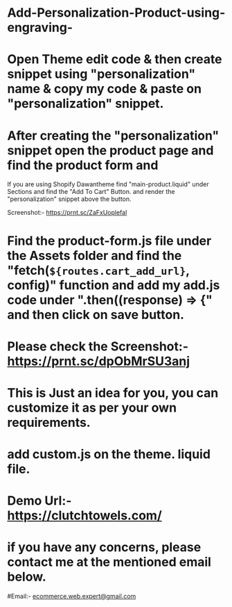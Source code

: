 # Add-Personalization-Product-using-engraving-

# Open Theme edit code & then create snippet using "personalization" name & copy my code & paste on "personalization" snippet.
# After creating the "personalization" snippet open the product page and find the product form and
If you are using Shopify Dawantheme find  "main-product.liquid" 
under Sections and find the "Add To Cart" Button. and render the "personalization" snippet above the button.

Screenshot:- https://prnt.sc/ZaFxUoplefal
# Find the product-form.js file under the Assets folder and find the "fetch(`${routes.cart_add_url}`, config)" function  and add my add.js code under ".then((response) => {" and then click on save button.

# Please check the Screenshot:- https://prnt.sc/dpObMrSU3anj

# This is Just an idea for you, you can customize it as per your own requirements.
# add custom.js on the theme. liquid file.

# Demo Url:- https://clutchtowels.com/
# if you have any concerns, please contact me at the mentioned email below.
#Email:- ecommerce.web.expert@gmail.com



